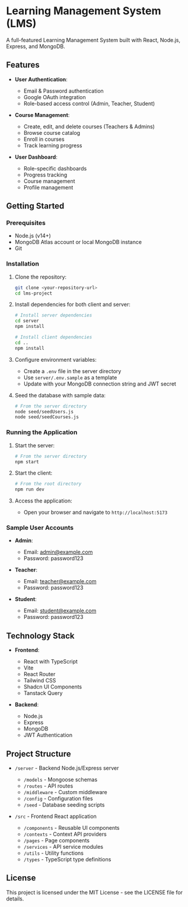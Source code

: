 
# Learning Management System (LMS)

A full-featured Learning Management System built with React, Node.js, Express, and MongoDB.

## Features

- **User Authentication**:
  - Email & Password authentication
  - Google OAuth integration
  - Role-based access control (Admin, Teacher, Student)

- **Course Management**:
  - Create, edit, and delete courses (Teachers & Admins)
  - Browse course catalog
  - Enroll in courses
  - Track learning progress

- **User Dashboard**:
  - Role-specific dashboards
  - Progress tracking
  - Course management
  - Profile management

## Getting Started

### Prerequisites

- Node.js (v14+)
- MongoDB Atlas account or local MongoDB instance
- Git

### Installation

1. Clone the repository:
   ```bash
   git clone <your-repository-url>
   cd lms-project
   ```

2. Install dependencies for both client and server:
   ```bash
   # Install server dependencies
   cd server
   npm install

   # Install client dependencies
   cd ..
   npm install
   ```

3. Configure environment variables:
   - Create a `.env` file in the server directory
   - Use `server/.env.sample` as a template
   - Update with your MongoDB connection string and JWT secret

4. Seed the database with sample data:
   ```bash
   # From the server directory
   node seed/seedUsers.js
   node seed/seedCourses.js
   ```

### Running the Application

1. Start the server:
   ```bash
   # From the server directory
   npm start
   ```

2. Start the client:
   ```bash
   # From the root directory
   npm run dev
   ```

3. Access the application:
   - Open your browser and navigate to `http://localhost:5173`

### Sample User Accounts

- **Admin**:
  - Email: admin@example.com
  - Password: password123

- **Teacher**:
  - Email: teacher@example.com
  - Password: password123

- **Student**:
  - Email: student@example.com
  - Password: password123

## Technology Stack

- **Frontend**:
  - React with TypeScript
  - Vite
  - React Router
  - Tailwind CSS
  - Shadcn UI Components
  - Tanstack Query

- **Backend**:
  - Node.js
  - Express
  - MongoDB
  - JWT Authentication

## Project Structure

- `/server` - Backend Node.js/Express server
  - `/models` - Mongoose schemas
  - `/routes` - API routes
  - `/middleware` - Custom middleware
  - `/config` - Configuration files
  - `/seed` - Database seeding scripts

- `/src` - Frontend React application
  - `/components` - Reusable UI components
  - `/contexts` - Context API providers
  - `/pages` - Page components
  - `/services` - API service modules
  - `/utils` - Utility functions
  - `/types` - TypeScript type definitions

## License

This project is licensed under the MIT License - see the LICENSE file for details.
